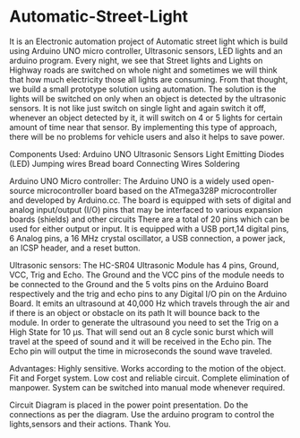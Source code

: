 # Automatic-Street-Light
It is an Electronic automation project of Automatic street light which is build using Arduino UNO micro controller, Ultrasonic sensors, LED lights and an arduino program.
Every night, we see that Street lights and Lights on Highway roads are switched on whole night and sometimes we will think that how much electricity those all lights are consuming.
From that thought, we build a small prototype solution using automation.
The solution is the lights will be switched on only when an object is detected by the ultrasonic sensors.
It is not like just switch on single light and again switch it off, whenever an object detected by it, it will switch on 4 or 5 lights for certain amount of time near that sensor.
By implementing this type of approach, there will be no problems for vehicle users and also it helps to save power.

Components Used:
Arduino UNO
Ultrasonic Sensors
Light Emitting Diodes (LED)
Jumping wires
Bread board
Connecting Wires
Soldering 


Arduino UNO Micro controller:
The Arduino UNO is a widely used open-source microcontroller board based on the ATmega328P microcontroller and developed by Arduino.cc.
The board is equipped with sets of digital and analog input/output (I/O) pins that may be interfaced to various expansion boards (shields) and other circuits
There are a total of 20 pins which can be used for either output or input.
It is equipped with a USB port,14 digital pins, 6 Analog pins, a 16 MHz crystal oscillator, a USB connection, a power jack, an ICSP header, and a reset button.


Ultrasonic sensors:
The HC-SR04 Ultrasonic Module has 4 pins, Ground, VCC, Trig and Echo. The Ground and the VCC pins of the module needs to be connected to the Ground and the 5 volts pins on the Arduino Board respectively and the trig and echo pins to any Digital I/O pin on the Arduino Board.
It emits an ultrasound at 40,000 Hz which travels through the air and if there is an object or obstacle on its path It will bounce back to the module.
In order to generate the ultrasound you need to set the Trig on a High State for 10 µs. That will send out an 8 cycle sonic burst which will travel at the speed of sound and it will be received in the Echo pin. The Echo pin will output the time in microseconds the sound wave traveled.

Advantages:
Highly sensitive.
Works according to the motion of the object.
Fit and Forget system.
Low cost and reliable circuit.
Complete elimination of manpower.
System can be switched into manual mode whenever required.


Circuit Diagram is placed in the power point presentation. Do the connections as per the diagram.
Use the arduino program to control the lights,sensors and their actions.
Thank You.
